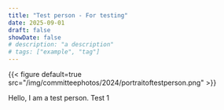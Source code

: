 ```yaml
---
title: "Test person - For testing"
date: 2025-09-01
draft: false
showDate: false
# description: "a description"
# tags: ["example", "tag"]
---
```

{{< figure default=true src="/img/committeephotos/2024/portraitoftestperson.png" >}}

Hello, I am a test person. Test 1